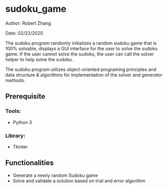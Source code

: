 # sudoku_game
Author: Robert Zhang 

Date: 02/22/2020 

The sudoku program randomly initializes a random sudoku game that is 100% solvable, displays a GUI interface for the user to solve the sudoku game. If the user cannot solve the sudoku, the user can call the solver helper to help solve the sudoku.

The sudoku program utilizes object-oriented programing principles and data structure & algorithms for implementation of the solver and generator methods.
## Prerequisite
### Tools:
- Python 3
### Library:
- Tkinter

## Functionalities

- Generate a newly random Sudoku game
- Solve and validate a solution based on trial and error algorithm
